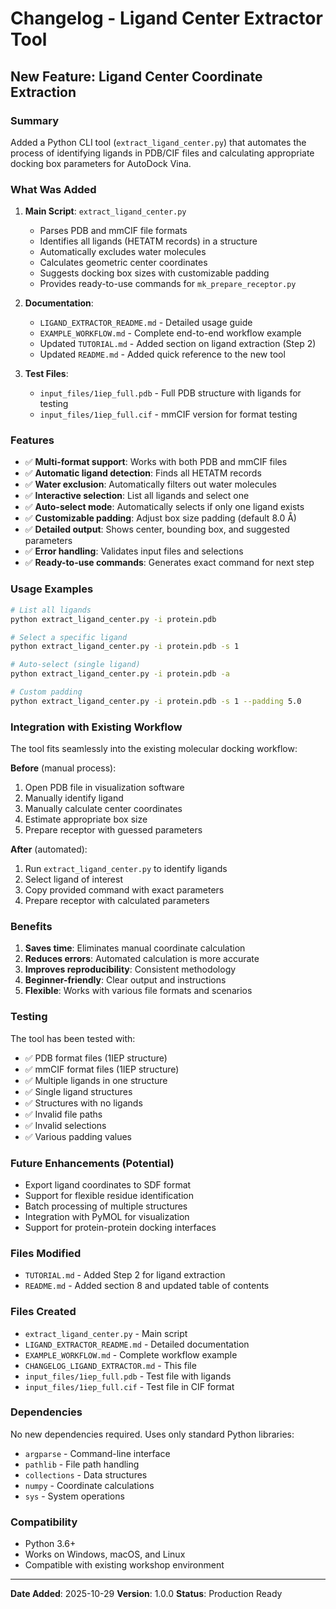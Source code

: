 # Changelog - Ligand Center Extractor Tool

## New Feature: Ligand Center Coordinate Extraction

### Summary

Added a Python CLI tool (`extract_ligand_center.py`) that automates the process of identifying ligands in PDB/CIF files and calculating appropriate docking box parameters for AutoDock Vina.

### What Was Added

1. **Main Script**: `extract_ligand_center.py`
   - Parses PDB and mmCIF file formats
   - Identifies all ligands (HETATM records) in a structure
   - Automatically excludes water molecules
   - Calculates geometric center coordinates
   - Suggests docking box sizes with customizable padding
   - Provides ready-to-use commands for `mk_prepare_receptor.py`

2. **Documentation**:
   - `LIGAND_EXTRACTOR_README.md` - Detailed usage guide
   - `EXAMPLE_WORKFLOW.md` - Complete end-to-end workflow example
   - Updated `TUTORIAL.md` - Added section on ligand extraction (Step 2)
   - Updated `README.md` - Added quick reference to the new tool

3. **Test Files**:
   - `input_files/1iep_full.pdb` - Full PDB structure with ligands for testing
   - `input_files/1iep_full.cif` - mmCIF version for format testing

### Features

- ✅ **Multi-format support**: Works with both PDB and mmCIF files
- ✅ **Automatic ligand detection**: Finds all HETATM records
- ✅ **Water exclusion**: Automatically filters out water molecules
- ✅ **Interactive selection**: List all ligands and select one
- ✅ **Auto-select mode**: Automatically selects if only one ligand exists
- ✅ **Customizable padding**: Adjust box size padding (default 8.0 Å)
- ✅ **Detailed output**: Shows center, bounding box, and suggested parameters
- ✅ **Error handling**: Validates input files and selections
- ✅ **Ready-to-use commands**: Generates exact command for next step

### Usage Examples

```bash
# List all ligands
python extract_ligand_center.py -i protein.pdb

# Select a specific ligand
python extract_ligand_center.py -i protein.pdb -s 1

# Auto-select (single ligand)
python extract_ligand_center.py -i protein.pdb -a

# Custom padding
python extract_ligand_center.py -i protein.pdb -s 1 --padding 5.0
```

### Integration with Existing Workflow

The tool fits seamlessly into the existing molecular docking workflow:

**Before** (manual process):
1. Open PDB file in visualization software
2. Manually identify ligand
3. Manually calculate center coordinates
4. Estimate appropriate box size
5. Prepare receptor with guessed parameters

**After** (automated):
1. Run `extract_ligand_center.py` to identify ligands
2. Select ligand of interest
3. Copy provided command with exact parameters
4. Prepare receptor with calculated parameters

### Benefits

1. **Saves time**: Eliminates manual coordinate calculation
2. **Reduces errors**: Automated calculation is more accurate
3. **Improves reproducibility**: Consistent methodology
4. **Beginner-friendly**: Clear output and instructions
5. **Flexible**: Works with various file formats and scenarios

### Testing

The tool has been tested with:
- ✅ PDB format files (1IEP structure)
- ✅ mmCIF format files (1IEP structure)
- ✅ Multiple ligands in one structure
- ✅ Single ligand structures
- ✅ Structures with no ligands
- ✅ Invalid file paths
- ✅ Invalid selections
- ✅ Various padding values

### Future Enhancements (Potential)

- Export ligand coordinates to SDF format
- Support for flexible residue identification
- Batch processing of multiple structures
- Integration with PyMOL for visualization
- Support for protein-protein docking interfaces

### Files Modified

- `TUTORIAL.md` - Added Step 2 for ligand extraction
- `README.md` - Added section 8 and updated table of contents

### Files Created

- `extract_ligand_center.py` - Main script
- `LIGAND_EXTRACTOR_README.md` - Detailed documentation
- `EXAMPLE_WORKFLOW.md` - Complete workflow example
- `CHANGELOG_LIGAND_EXTRACTOR.md` - This file
- `input_files/1iep_full.pdb` - Test file with ligands
- `input_files/1iep_full.cif` - Test file in CIF format

### Dependencies

No new dependencies required. Uses only standard Python libraries:
- `argparse` - Command-line interface
- `pathlib` - File path handling
- `collections` - Data structures
- `numpy` - Coordinate calculations
- `sys` - System operations

### Compatibility

- Python 3.6+
- Works on Windows, macOS, and Linux
- Compatible with existing workshop environment

---

**Date Added**: 2025-10-29
**Version**: 1.0.0
**Status**: Production Ready
